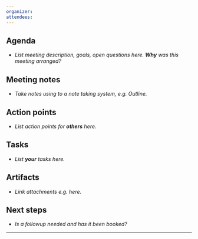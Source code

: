 ```yaml
---
organizer: 
attendees: 
---
```


## Agenda

- *List meeting description, goals, open questions here. **Why** was this meeting arranged?*

## Meeting notes

- *Take notes using to a note taking system, e.g. Outline.*

## Action points

- *List action points for **others** here.*

## Tasks

- *List **your** tasks here.*

## Artifacts

- *Link attachments e.g. here.*

## Next steps

- *Is a followup needed and has it been booked?*

---